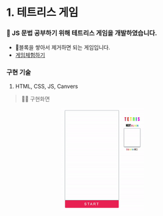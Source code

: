 # 1. 테트리스 게임

### 🧱 JS 문법 공부하기 위해 테트리스 게임을 개발하였습니다.

- 🧱블록을 쌓아서 제거하면 되는 게임입니다.
- [게임체험하기](https://dnr14.github.io/tetris)

### 구현 기술

1.  HTML, CSS, JS, Canvers

> 👨‍💻 구현화면

<div align=center>
  <img src=./images/tetris.gif />
</div>
